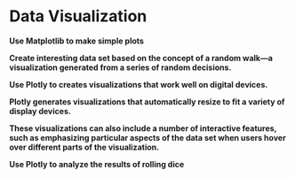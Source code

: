 # Data Visualization

**Use Matplotlib to make simple plots** 

**Create interesting data set based on the concept of a random walk—a visualization generated from a series of random decisions.**

**Use Plotly to creates visualizations that work well on digital devices.**

**Plotly generates visualizations that automatically resize to fit a variety of display devices.**

**These visualizations can also include a number of interactive features, such as emphasizing particular aspects of the data set when users hover over different parts of the visualization.** 

**Use Plotly to analyze the results of rolling dice**
